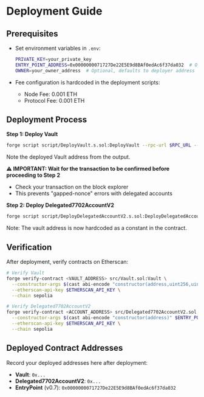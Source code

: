 # Deployment Guide

## Prerequisites

- Set environment variables in `.env`:
  ```bash
  PRIVATE_KEY=your_private_key
  ENTRY_POINT_ADDRESS=0x0000000071727De22E5E9d8BAf0edAc6f37da032  # Optional, defaults to v0.7 EntryPoint
  OWNER=your_owner_address  # Optional, defaults to deployer address
  ```

- Fee configuration is hardcoded in the deployment scripts:
  - Node Fee: 0.001 ETH
  - Protocol Fee: 0.001 ETH

## Deployment Process

**Step 1: Deploy Vault**
```bash
forge script script/DeployVault.s.sol:DeployVault --rpc-url $RPC_URL --broadcast
```

Note the deployed Vault address from the output.

**⚠️ IMPORTANT: Wait for the transaction to be confirmed before proceeding to Step 2**
- Check your transaction on the block explorer
- This prevents "gapped-nonce" errors with delegated accounts

**Step 2: Deploy Delegated7702AccountV2**
```bash
forge script script/DeployDelegatedAccountV2.s.sol:DeployDelegatedAccountV2Script --rpc-url $RPC_URL --broadcast
```

Note: The vault address is now hardcoded as a constant in the contract.

## Verification

After deployment, verify contracts on Etherscan:

```bash
# Verify Vault
forge verify-contract <VAULT_ADDRESS> src/Vault.sol:Vault \
  --constructor-args $(cast abi-encode "constructor(address,uint256,uint256)" $OWNER $NODE_FEE $PROTOCOL_FEE) \
  --etherscan-api-key $ETHERSCAN_API_KEY \
  --chain sepolia

# Verify Delegated7702AccountV2
forge verify-contract <ACCOUNT_ADDRESS> src/Delegated7702AccountV2.sol:Delegated7702AccountV2 \
  --constructor-args $(cast abi-encode "constructor(address)" $ENTRY_POINT_ADDRESS) \
  --etherscan-api-key $ETHERSCAN_API_KEY \
  --chain sepolia
```

## Deployed Contract Addresses

Record your deployed addresses here after deployment:

- **Vault**: `0x...`
- **Delegated7702AccountV2**: `0x...`
- **EntryPoint** (v0.7): `0x0000000071727De22E5E9d8BAf0edAc6f37da032`